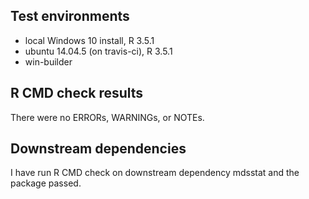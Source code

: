## Test environments
* local Windows 10 install, R 3.5.1
* ubuntu 14.04.5 (on travis-ci), R 3.5.1
* win-builder

## R CMD check results
There were no ERRORs, WARNINGs, or NOTEs. 

## Downstream dependencies
I have run R CMD check on downstream dependency mdsstat and the package passed.
